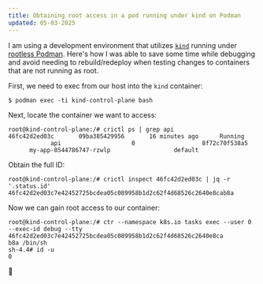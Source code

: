 ```yaml
---
title: Obtaining root access in a pod running under kind on Podman
updated: 05-03-2025
---
```


I am using a development environment that utilizes [`kind`](https://kind.sigs.k8s.io/) running under [rootless Podman](https://kind.sigs.k8s.io/docs/user/rootless/#creating-a-kind-cluster-with-rootless-podman). Here's how I was able to save some time while debugging and avoid needing to rebuild/redeploy when testing changes to containers that are not running as root.

First, we need to exec from our host into the `kind` container:

```
$ podman exec -ti kind-control-plane bash
```

Next, locate the container we want to access:

```
root@kind-control-plane:/# crictl ps | grep api
46fc42d2ed03c       09ba385429956       16 minutes ago      Running             api                    0                   8f72c70f538a5       my-app-8544786747-rzwlp                  default
```

Obtain the full ID:

```
root@kind-control-plane:/# crictl inspect 46fc42d2ed03c | jq -r '.status.id'
46fc42d2ed03c7e42452725bcdea05c089958b1d2c62f4d68526c2640e8cab8a
```

Now we can gain root access to our container:

```
root@kind-control-plane:/# ctr --namespace k8s.io tasks exec --user 0 --exec-id debug --tty 46fc42d2ed03c7e42452725bcdea05c089958b1d2c62f4d68526c2640e8ca
b8a /bin/sh
sh-4.4# id -u   
0
```

🤘
